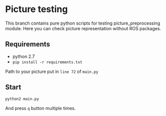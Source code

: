 # Picture testing

This branch contains pure python scripts for testing picture_preprocessing module. Here you can check picture representation without ROS packages.

## Requirements

- python 2.7
- `pip install -r requirements.txt`

Path to your picture put in `line 72` of `main.py`

## Start 
```shell
python2 main.py
```

And press `q` button multiple times.